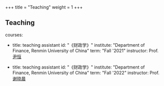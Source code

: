 +++
title = "Teaching"
weight = 1
+++

## Teaching

courses:
- title: teaching assistant
  id: "《财政学》"
  institute: "Department of Finance, Renmin University of China"
  term: "Fall '2021"
  instructor: Prof. [尹恒](https://xylin.net)
  
- title: teaching assistant
  id: "《财政学》"
  institute: "Department of Finance, Renmin University of China"
  term: "Fall '2022"
  instructor: Prof. [谢晓晨](http://sf.ruc.edu.cn/info/1433/9689.html)
